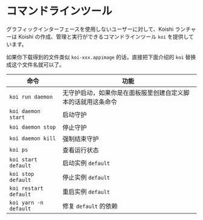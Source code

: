 # コマンドラインツール

グラフィックインターフェースを使用しないユーザーに対して、Koishi ランチャーは Koishi の作成、管理と実行ができるコマンドラインツール `koi` を提供しています。

如果你下载得到的文件类似 `koi-xxx.appimage` 的话，直接把下面介绍的 `koi` 替换成这个文件名就可以了。

| 命令                    | 功能                             |
| --------------------- | ------------------------------ |
| `koi run daemon`      | 无守护启动，如果你是在面板服里创建自定义脚本的话就用这条命令 |
| `koi daemon start`    | 启动守护                           |
| `koi daemon stop`     | 停止守护                           |
| `koi daemon kill`     | 强制结束守护                         |
| `koi ps`              | 查看运行状态                         |
| `koi start default`   | 启动实例 `default`                 |
| `koi stop default`    | 停止实例 `default`                 |
| `koi restart default` | 重启实例 `default`                 |
| `koi yarn -n default` | 修复 `default` 的依赖               |
